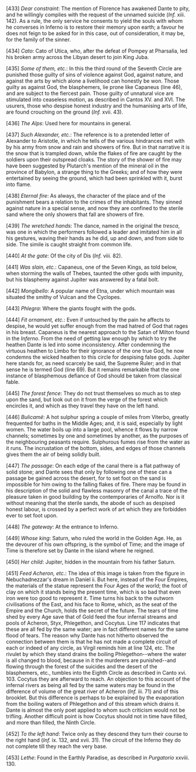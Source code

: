 [433] _Dear constraint_: The mention of Florence has awakened Dante to
pity, and he willingly complies with the request of the unnamed suicide
(_Inf._ xiii. 142). As a rule, the only service he consents to yield the
souls with whom he converses in Inferno is to restore their memory upon
earth; a favour he does not feign to be asked for in this case, out of
consideration, it may be, for the family of the sinner.

[434] _Cato_: Cato of Utica, who, after the defeat of Pompey at
Pharsalia, led his broken army across the Libyan desert to join King
Juba.

[435] _Some of them, etc._: In this the third round of the Seventh
Circle are punished those guilty of sins of violence against God,
against nature, and against the arts by which alone a livelihood can
honestly be won. Those guilty as against God, the blasphemers, lie prone
like Capaneus (line 46), and are subject to the fiercest pain. Those
guilty of unnatural vice are stimulated into ceaseless motion, as
described in Cantos XV. and XVI. The usurers, those who despise honest
industry and the humanising arts of life, are found crouching on the
ground (_Inf._ xvii. 43).

[436] _The Alps_: Used here for mountains in general.

[437] _Such Alexander, etc._: The reference is to a pretended letter of
Alexander to Aristotle, in which he tells of the various hindrances met
with by his army from snow and rain and showers of fire. But in that
narrative it is the snow that is trampled down, while the flakes of fire
are caught by the soldiers upon their outspread cloaks. The story of the
shower of fire may have been suggested by Plutarch's mention of the
mineral oil in the province of Babylon, a strange thing to the Greeks;
and of how they were entertained by seeing the ground, which had been
sprinkled with it, burst into flame.

[438] _Eternal fire_: As always, the character of the place and of the
punishment bears a relation to the crimes of the inhabitants. They
sinned against nature in a special sense, and now they are confined to
the sterile sand where the only showers that fall are showers of fire.

[439] _The wretched hands_: The dance, named in the original the
_tresca_, was one in which the performers followed a leader and imitated
him in all his gestures, waving their hands as he did, up and down, and
from side to side. The simile is caught straight from common life.

[440] _At the gate_: Of the city of Dis (_Inf._ viii. 82).

[441] _Was slain, etc._: Capaneus, one of the Seven Kings, as told
below, when storming the walls of Thebes, taunted the other gods with
impunity, but his blasphemy against Jupiter was answered by a fatal
bolt.

[442] _Mongibello_: A popular name of Etna, under which mountain was
situated the smithy of Vulcan and the Cyclopes.

[443] _Phlegra_: Where the giants fought with the gods.

[444] _Fit ornament, etc._: Even if untouched by the pain he affects to
despise, he would yet suffer enough from the mad hatred of God that
rages in his breast. Capaneus is the nearest approach to the Satan of
Milton found in the _Inferno_. From the need of getting law enough by
which to try the heathen Dante is led into some inconsistency. After
condemning the virtuous heathen to Limbo for their ignorance of the one
true God, he now condemns the wicked heathen to this circle for
despising false gods. Jupiter here stands for, as need scarcely be said,
the Supreme Ruler; and in that sense he is termed God (line 69). But it
remains remarkable that the one instance of blasphemous defiance of God
should be taken from classical fable.

[445] _The forest fence_: They do not trust themselves so much as to
step upon the sand, but look out on it from the verge of the forest
which encircles it, and which as they travel they have on the left hand.

[446] _Bulicamë_: A hot sulphur spring a couple of miles from Viterbo,
greatly frequented for baths in the Middle Ages; and, it is said,
especially by light women. The water boils up into a large pool, whence
it flows by narrow channels; sometimes by one and sometimes by another,
as the purposes of the neighbouring peasants require. Sulphurous fumes
rise from the water as it runs. The incrustation of the bottom, sides,
and edges of those channels gives them the air of being solidly built.

[447] _The passage_: On each edge of the canal there is a flat pathway
of solid stone; and Dante sees that only by following one of these can a
passage be gained across the desert, for to set foot on the sand is
impossible for him owing to the falling flakes of fire. There may be
found in his description of the solid and flawless masonry of the canal
a trace of the pleasure taken in good building by the contemporaries of
Arnolfo. Nor is it without meaning that the sterile sands, the abode of
such as despised honest labour, is crossed by a perfect work of art
which they are forbidden ever to set foot upon.

[448] _The gateway_: At the entrance to Inferno.

[449] _Whose king_: Saturn, who ruled the world in the Golden Age. He,
as the devourer of his own offspring, is the symbol of Time; and the
image of Time is therefore set by Dante in the island where he reigned.

[450] _Her child_: Jupiter, hidden in the mountain from his father
Saturn.

[451] _Feed Acheron, etc._: The idea of this image is taken from the
figure in Nebuchadnezzar's dream in Daniel ii. But here, instead of the
Four Empires, the materials of the statue represent the Four Ages of the
world; the foot of clay on which it stands being the present time, which
is so bad that even iron were too good to represent it. Time turns his
back to the outworn civilisations of the East, and his face to Rome,
which, as the seat of the Empire and the Church, holds the secret of the
future. The tears of time shed by every Age save that of Gold feed the
four infernal streams and pools of Acheron, Styx, Phlegethon, and
Cocytus. Line 117 indicates that these are all fed by the same water;
are in fact different names for the same flood of tears. The reason why
Dante has not hitherto observed the connection between them is that he
has not made a complete circuit of each or indeed of any circle, as
Virgil reminds him at line 124, etc. The rivulet by which they stand
drains the boiling Phlegethon--where the water is all changed to blood,
because in it the murderers are punished--and flowing through the forest
of the suicides and the desert of the blasphemers, etc., tumbles into
the Eighth Circle as described in Canto xvi. 103. Cocytus they are
afterward to reach. An objection to this account of the infernal rivers
as being all fed by the same waters may be found in the difference of
volume of the great river of Acheron (_Inf._ iii. 71) and of this
brooklet. But this difference is perhaps to be explained by the
evaporation from the boiling waters of Phlegethon and of this stream
which drains it. Dante is almost the only poet applied to whom such
criticism would not be trifling. Another difficult point is how Cocytus
should not in time have filled, and more than filled, the Ninth Circle.

[452] _To the left hand_: Twice only as they descend they turn their
course to the right hand (_Inf._ ix. 132, and xvii. 31). The circuit of
the Inferno they do not complete till they reach the very base.

[453] _Lethe_: Found in the Earthly Paradise, as described in
_Purgatorio_ xxviii. 130.
